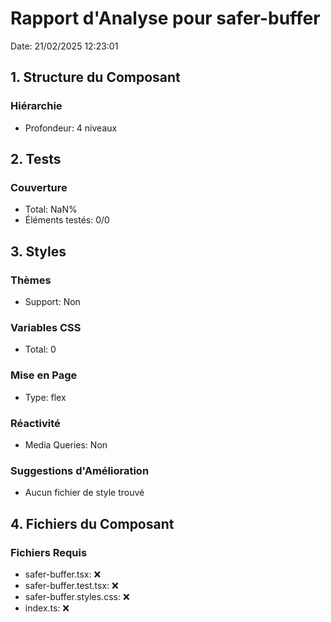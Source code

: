 # Rapport d'Analyse pour safer-buffer

Date: 21/02/2025 12:23:01

## 1. Structure du Composant

### Hiérarchie

- Profondeur: 4 niveaux

## 2. Tests

### Couverture

- Total: NaN%
- Éléments testés: 0/0

## 3. Styles

### Thèmes

- Support: Non

### Variables CSS

- Total: 0

### Mise en Page

- Type: flex

### Réactivité

- Media Queries: Non

### Suggestions d'Amélioration

- Aucun fichier de style trouvé

## 4. Fichiers du Composant

### Fichiers Requis

- safer-buffer.tsx: ❌
- safer-buffer.test.tsx: ❌
- safer-buffer.styles.css: ❌
- index.ts: ❌
